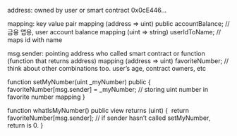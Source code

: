 address: owned by user or smart contract
0x0cE446…

mapping: key value pair mapping (address => uint) public accountBalance;  // 금융 앱용, user account balance
mapping (uint => string) userIdToName;  // maps id with name

msg.sender: pointing address who called smart contract or function (function that returns address)
mapping (address => uint) favoriteNumber;  // think about other combinations too. user’s age, contract owners, etc

function setMyNumber(uint _myNumber) public { 	favoriteNumber[msg.sender] = _myNumber;  // storing uint number in favorite number mapping }

function whatIsMyNumber() public view returns (uint) { 	return favoriteNumber[msg.sender];  // if sender hasn’t called setMyNumber, return is 0. }

